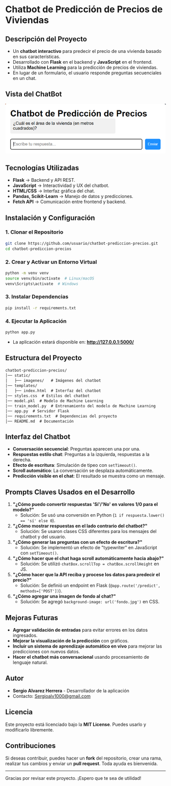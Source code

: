 
# Chatbot de Predicción de Precios de Viviendas

## Descripción del Proyecto
- Un **chatbot interactivo** para predecir el precio de una vivienda basado en sus características.
- Desarrollado con **Flask** en el backend y **JavaScript** en el frontend.
- Utiliza **Machine Learning** para la predicción de precios de viviendas.
- En lugar de un formulario, el usuario responde preguntas secuenciales en un chat.

## Vista del ChatBot
![Vista general](static/interfaz.png)

## Tecnologías Utilizadas
- **Flask** → Backend y API REST.
- **JavaScript** → Interactividad y UX del chatbot.
- **HTML/CSS** → Interfaz gráfica del chat.
- **Pandas, Scikit-Learn** → Manejo de datos y predicciones.
- **Fetch API** → Comunicación entre frontend y backend.

## Instalación y Configuración

### 1. Clonar el Repositorio
```bash
git clone https://github.com/usuario/chatbot-prediccion-precios.git
cd chatbot-prediccion-precios
```
### 2. Crear y Activar un Entorno Virtual
```bash
python -m venv venv
source venv/bin/activate  # Linux/macOS
venv\Scripts\activate  # Windows
```
### 3. Instalar Dependencias
```bash
pip install -r requirements.txt
```
### 4. Ejecutar la Aplicación
```bash
python app.py
```
- La aplicación estará disponible en: **http://127.0.0.1:5000/**

## Estructura del Proyecto
```plaintext
chatbot-prediccion-precios/
│── static/
│   ├── imagenes/   # Imágenes del chatbot
│── templates/
│   ├── index.html  # Interfaz del chatbot
│── styles.css  # Estilos del chatbot
│── model.pkl  # Modelo de Machine Learning
│── train_model.py  # Entrenamiento del modelo de Machine Learning
│── app.py  # Servidor Flask
│── requirements.txt  # Dependencias del proyecto
│── README.md  # Documentación
```

## Interfaz del Chatbot
- **Conversación secuencial**: Preguntas aparecen una por una.
- **Respuestas estilo chat**: Preguntas a la izquierda, respuestas a la derecha.
- **Efecto de escritura**: Simulación de tipeo con `setTimeout()`.
- **Scroll automático**: La conversación se desplaza automáticamente.
- **Predicción visible en el chat**: El resultado se muestra como un mensaje.

## Prompts Claves Usados en el Desarrollo
1. **"¿Cómo puedo convertir respuestas 'Sí'/'No' en valores 1/0 para el modelo?"**
   - Solución: Se usó una conversión en Python (`1 if respuesta.lower() == 'sí' else 0`).
2. **"¿Cómo mostrar respuestas en el lado contrario del chatbot?"**
   - Solución: Se usaron clases CSS diferentes para los mensajes del chatbot y del usuario.
3. **"¿Cómo generar las preguntas con un efecto de escritura?"**
   - Solución: Se implementó un efecto de "typewriter" en JavaScript con `setTimeout()`.
4. **"¿Cómo hacer que el chat haga scroll automáticamente hacia abajo?"**
   - Solución: Se utilizó `chatBox.scrollTop = chatBox.scrollHeight` en JS.
5. **"¿Cómo hacer que la API reciba y procese los datos para predecir el precio?"**
   - Solución: Se definió un endpoint en Flask (`@app.route('/predict', methods=['POST'])`).
6. **"¿Cómo agregar una imagen de fondo al chat?"**
   - Solución: Se agregó `background-image: url('fondo.jpg')` en CSS.

## Mejoras Futuras
- **Agregar validación de entradas** para evitar errores en los datos ingresados.
- **Mejorar la visualización de la predicción** con gráficos.
- **Incluir un sistema de aprendizaje automático en vivo** para mejorar las predicciones con nuevos datos.
- **Hacer el chatbot más conversacional** usando procesamiento de lenguaje natural.

## Autor
- **Sergio Alvarez Herrera** - Desarrollador de la aplicación
- Contacto: Sergioalv1000@gmail.com

## Licencia
Este proyecto está licenciado bajo la **MIT License**. Puedes usarlo y modificarlo libremente.

## Contribuciones
Si deseas contribuir, puedes hacer un **fork** del repositorio, crear una rama, realizar tus cambios y enviar un **pull request**. Toda ayuda es bienvenida.

---
Gracias por revisar este proyecto. ¡Espero que te sea de utilidad!
